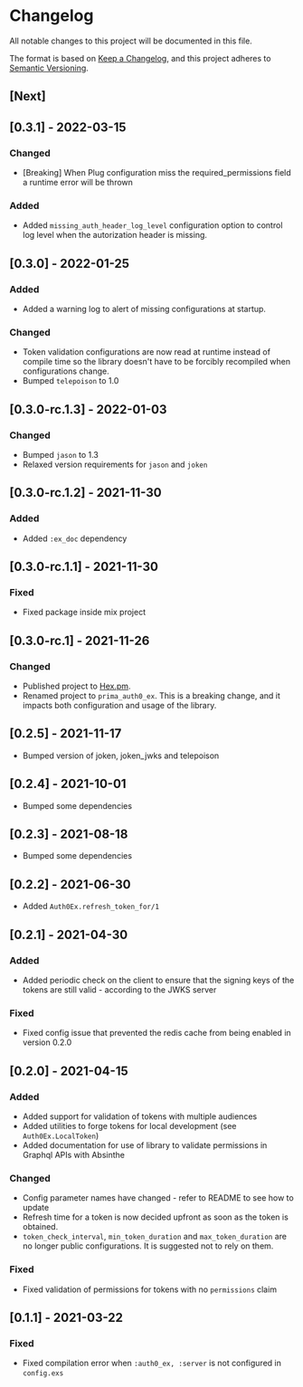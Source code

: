 # Changelog

All notable changes to this project will be documented in this file.

The format is based on [Keep a Changelog](https://keepachangelog.com/en/1.0.0/),
and this project adheres to [Semantic Versioning](https://semver.org/spec/v2.0.0.html).

## [Next]

## [0.3.1] - 2022-03-15

### Changed

- [Breaking] When Plug configuration miss the required_permissions field a runtime error will be thrown
  
### Added

- Added `missing_auth_header_log_level` configuration option to control log level when the autorization header is missing.

## [0.3.0] - 2022-01-25

### Added

- Added a warning log to alert of missing configurations at startup.

### Changed

- Token validation configurations are now read at runtime instead of compile time so the library doesn't have to be forcibly recompiled when configurations change.
- Bumped `telepoison` to 1.0

## [0.3.0-rc.1.3] - 2022-01-03

### Changed

- Bumped `jason` to 1.3
- Relaxed version requirements for `jason` and `joken`

## [0.3.0-rc.1.2] - 2021-11-30

### Added

- Added `:ex_doc` dependency

## [0.3.0-rc.1.1] - 2021-11-30

### Fixed

- Fixed package inside mix project

## [0.3.0-rc.1] - 2021-11-26

### Changed

- Published project to [Hex.pm](https://hex.pm).
- Renamed project to `prima_auth0_ex`. This is a breaking change, and it impacts both configuration and usage of the library.

## [0.2.5] - 2021-11-17

- Bumped version of joken, joken_jwks and telepoison

## [0.2.4] - 2021-10-01

- Bumped some dependencies

## [0.2.3] - 2021-08-18

- Bumped some dependencies

## [0.2.2] - 2021-06-30

- Added `Auth0Ex.refresh_token_for/1`

## [0.2.1] - 2021-04-30

### Added

- Added periodic check on the client to ensure that the signing keys of the tokens are still valid - according to the JWKS server

### Fixed

- Fixed config issue that prevented the redis cache from being enabled in version 0.2.0

## [0.2.0] - 2021-04-15

### Added

- Added support for validation of tokens with multiple audiences
- Added utilities to forge tokens for local development (see `Auth0Ex.LocalToken`)
- Added documentation for use of library to validate permissions in Graphql APIs with Absinthe

### Changed

- Config parameter names have changed - refer to README to see how to update
- Refresh time for a token is now decided upfront as soon as the token is obtained.
- `token_check_interval`, `min_token_duration` and `max_token_duration` are no longer public configurations. It is suggested not to rely on them.

### Fixed

- Fixed validation of permissions for tokens with no `permissions` claim

## [0.1.1] - 2021-03-22

### Fixed

- Fixed compilation error when `:auth0_ex, :server` is not configured in `config.exs`
